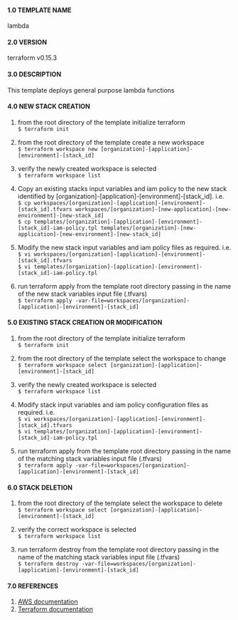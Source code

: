 #### 1.0 TEMPLATE NAME 
lambda


#### 2.0 VERSION
terraform v0.15.3


#### 3.0 DESCRIPTION 

This template deploys general purpose lambda functions 


#### 4.0 NEW STACK CREATION
1. from the root directory of the template initialize terraform  
   ```$ terraform init ```  

2. from the root directory of the template create a new workspace  
   ```$ terraform workspace new [organization]-[application]-[environment]-[stack_id]```  

3. verify the newly created workspace is selected  
   ```$ terraform workspace list```  

4. Copy an existing stacks input variables and iam policy to the new stack identified by [organization]-[application]-[environment]-[stack_id]. i.e.  
   ```$ cp workspaces/[organization]-[application]-[environment]-[stack_id].tfvars workspaces/[organization]-[new-application]-[new-environment]-[new-stack_id]```  
   ```$ cp templates/[organization]-[application]-[environment]-[stack_id]-iam-policy.tpl templates/[organization]-[new-application]-[new-environment]-[new-stack_id]```  

5. Modify the new stack input variables and iam policy files as required. i.e.  
   ```$ vi workspaces/[organization]-[application]-[environment]-[stack_id].tfvars```  
   ```$ vi templates/[organization]-[application]-[environment]-[stack_id]-iam-policy.tpl```  

6. run terraform apply from the template root directory passing in the name of the new stack variables input file (.tfvars)  
```$ terraform apply -var-file=workspaces/[organization]-[application]-[environment]-[stack_id]```


#### 5.0 EXISTING STACK CREATION OR MODIFICATION 
1. from the root directory of the template initialize terraform  
   ```$ terraform init ```  

2. from the root directory of the template select the workspace to change   
   ```$ terraform workspace select [organization]-[application]-[environment]-[stack_id]```  

3. verify the newly created workspace is selected   
   ```$ terraform workspace list```  

4. Modify stack input variables and iam policy configuration files as required. i.e.  
   ```$ vi workspaces/[organization]-[application]-[environment]-[stack_id].tfvars```  
   ```$ vi templates/[organization]-[application]-[environment]-[stack_id]-iam-policy.tpl```  
   
5. run terraform apply from the template root directory passing in the name of the matching stack variables input file (.tfvars)  
```$ terraform apply -var-file=workspaces/[organization]-[application]-[environment]-[stack_id]```


#### 6.0 STACK DELETION
1. from the root directory of the template select the workspace to delete  
   ```$ terraform workspace select [organization]-[application]-[environment]-[stack_id]```  

2. verify the correct workspace is selected  
   ```$ terraform workspace list```  

3. run terraform destroy from the template root directory passing in the name of the matching stack variables input file (.tfvars)  
```$ terraform destroy -var-file=workspaces/[organization]-[application]-[environment]-[stack_id]```

#### 7.0 REFERENCES
1. [AWS documentation](https://docs.aws.amazon.com/index.html)
2. [Terraform documentation](https://www.terraform.io/docs/providers/aws)



